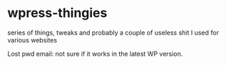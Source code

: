 # wpress-thingies
series of things, tweaks and probably a couple of useless shit I used for various websites

Lost pwd email: not sure if it works in the latest WP version.
